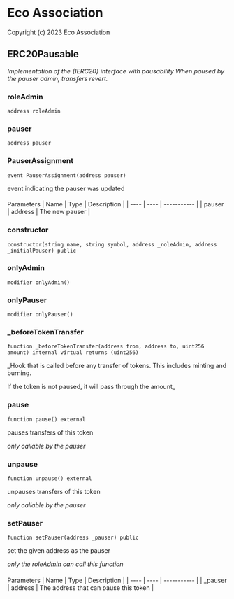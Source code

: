 # Eco Association

Copyright (c) 2023 Eco Association

## ERC20Pausable

  _Implementation of the {IERC20} interface with pausability
When paused by the pauser admin, transfers revert._

### roleAdmin

  ```solidity
  address roleAdmin
  ```

### pauser

  ```solidity
  address pauser
  ```

### PauserAssignment

  ```solidity
  event PauserAssignment(address pauser)
  ```

event indicating the pauser was updated

  ####
  Parameters | Name | Type | Description | | ---- | ---- | ----------- |
    |
    pauser
    |
    address
    |
    The new pauser
    |

### constructor

  ```solidity
  constructor(string name, string symbol, address _roleAdmin, address _initialPauser) public
  ```

### onlyAdmin

  ```solidity
  modifier onlyAdmin()
  ```

### onlyPauser

  ```solidity
  modifier onlyPauser()
  ```

### _beforeTokenTransfer

  ```solidity
  function _beforeTokenTransfer(address from, address to, uint256 amount) internal virtual returns (uint256)
  ```

  _Hook that is called before any transfer of tokens. This includes
minting and burning.

If the token is not paused, it will pass through the amount_

### pause

  ```solidity
  function pause() external
  ```

pauses transfers of this token

  _only callable by the pauser_

### unpause

  ```solidity
  function unpause() external
  ```

unpauses transfers of this token

  _only callable by the pauser_

### setPauser

  ```solidity
  function setPauser(address _pauser) public
  ```

set the given address as the pauser

  _only the roleAdmin can call this function_

  ####
  Parameters | Name | Type | Description | | ---- | ---- | ----------- |
    |
    _pauser
    |
    address
    |
    The address that can pause this token
    |

